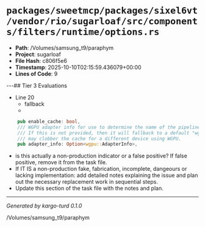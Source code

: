 # `packages/sweetmcp/packages/sixel6vt/vendor/rio/sugarloaf/src/components/filters/runtime/options.rs`

- **Path**: /Volumes/samsung_t9/paraphym
- **Project**: sugarloaf
- **File Hash**: c806f5e6  
- **Timestamp**: 2025-10-10T02:15:59.436079+00:00  
- **Lines of Code**: 9

---## Tier 3 Evaluations


- Line 20
  - fallback
  - 

```rust
    pub enable_cache: bool,
    /// WGPU adapter info for use to determine the name of the pipeline cache index.
    /// If this is not provided, then it will fallback to a default "wgpu" index, which
    /// may clobber the cache for a different device using WGPU.
    pub adapter_info: Option<wgpu::AdapterInfo>,
```

- is this actually a non-production indicator or a false positive? If false positive, remove it from the task file.
- If IT IS a non-production fake, fabrication, incomplete, dangeours or lacking implementation: add detailed notes explaining the issue and plan out the necessary replacement work in sequential steps. 
- Update this section of the task file with the notes and plan.

---

*Generated by kargo-turd 0.1.0*

/Volumes/samsung_t9/paraphym